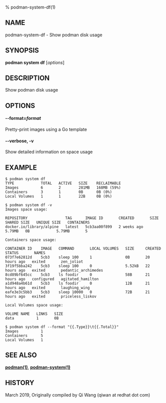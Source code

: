 % podman-system-df(1)

## NAME
podman\-system\-df - Show podman disk usage

## SYNOPSIS
**podman system df** [*options*]

## DESCRIPTION
Show podman disk usage

## OPTIONS
#### **--format**=*format*

Pretty-print images using a Go template

#### **--verbose**, **-v**
Show detailed information on space usage

## EXAMPLE
```
$ podman system df
TYPE            TOTAL   ACTIVE   SIZE    RECLAIMABLE
Images          6       2        281MB   168MB (59%)
Containers      3       1        0B      0B (0%)
Local Volumes   1       1        22B     0B (0%)

$ podman system df -v
Images space usage:

REPOSITORY                 TAG      IMAGE ID       CREATED       SIZE     SHARED SIZE   UNIQUE SIZE   CONTAINERS
docker.io/library/alpine   latest   5cb3aa00f899   2 weeks ago   5.79MB   0B            5.79MB       5

Containers space usage:

CONTAINER ID    IMAGE   COMMAND       LOCAL VOLUMES   SIZE     CREATED        STATUS       NAMES
073f7e62812d    5cb3    sleep 100     1               0B       20 hours ago   exited       zen_joliot
3f19f5bba242    5cb3    sleep 100     0               5.52kB   22 hours ago   exited       pedantic_archimedes
8cd89bf645cc    5cb3    ls foodir     0               58B      21 hours ago   configured   agitated_hamilton
a1d948a4b61d    5cb3    ls foodir     0               12B      21 hours ago   exited       laughing_wing
eafe3e3c5bb3    5cb3    sleep 10000   0               72B      21 hours ago   exited       priceless_liskov

Local Volumes space usage:

VOLUME NAME   LINKS   SIZE
data          1       0B

$ podman system df --format "{{.Type}}\t{{.Total}}"
Images          1
Containers      5
Local Volumes   1
```
## SEE ALSO
**[podman(1)](podman.1.md)**, **[podman-system(1)](podman-system.1.md)**

## HISTORY
March 2019, Originally compiled by Qi Wang (qiwan at redhat dot com)
